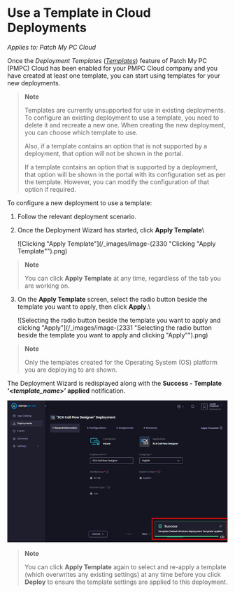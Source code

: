 # Use a Template in Cloud Deployments

_Applies to: Patch My PC Cloud_

Once the _Deployment Templates_ ([_Templates_](../cloud-administration/manage-cloud-deployment-templates/)) feature of Patch My PC (PMPC) Cloud has been enabled for your PMPC Cloud company and you have created at least one template, you can start using templates for your new deployments.

> **Note**
>
> Templates are currently unsupported for use in existing deployments. To configure an existing deployment to use a template, you need to delete it and recreate a new one. When creating the new deployment, you can choose which template to use.
>
> Also, if a template contains an option that is not supported by a deployment, that option will not be shown in the portal.
>
> If a template contains an option that is supported by a deployment, that option will be shown in the portal with its configuration set as per the template. However, you can modify the configuration of that option if required.

To configure a new deployment to use a template:

1. Follow the relevant deployment scenario.
2.  Once the Deployment Wizard has started, click **Apply Template**\\

    ![Clicking "Apply Template"](/_images/image-(2330 "Clicking \"Apply Template\"").png)

> **Note**
>
> You can click **Apply Template** at any time, regardless of the tab you are working on.

3.  On the **Apply Template** screen, select the radio button beside the template you want to apply, then click **Apply**.\\

    ![Selecting the radio button beside the template you want to apply and clicking "Apply"](/_images/image-(2331 "Selecting the radio button beside the template you want to apply and clicking \"Apply\"").png)

> **Note**
>
> Only the templates created for the Operating System (OS) platform you are deploying to are shown.

The Deployment Wizard is redisplayed along with the **Success - Template ‘<**_**template\_name**_**>’ applied** notification.

![](/_images/image-(2332).png)

> **Note**
>
> You can click **Apply Template** again to select and re-apply a template (which overwrites any existing settings) at any time before you click **Deploy** to ensure the template settings are applied to this deployment.